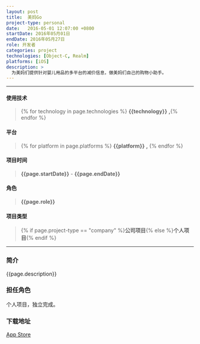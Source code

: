 ```yaml
---
layout: post
title:  美妈Go
project-type: personal
date:   2016-05-01 12:07:00 +0800
startDate: 2016年05月01日
endDate: 2016年05月27日
role: 开发者
categories: project
technologies: [Object-C, Realm]
platforms: [iOS]
description: >
  为美妈们提供针对婴儿用品的多平台的减价信息，做美妈们自己的购物小助手。
---
```

***

#### 使用技术
> {% for technology in page.technologies %} __{{technology}}__ __,__{% endfor %}

#### 平台
> {% for platform in page.platforms %} __{{platform}}__ __,__ {% endfor %}

#### 项目时间
> __{{page.startDate}}__ - __{{page.endDate}}__

#### 角色
> __{{page.role}}__

#### 项目类型
> {% if page.project-type == "company" %}__公司项目__{% else %}__个人项目__{% endif %}

***

### 简介
{{page.description}}

### 担任角色
个人项目，独立完成。

### 下载地址
[App Store][download]


[download]:https://itunes.apple.com/us/app/mei-mago/id1114382146?l=zh&ls=1&mt=8

